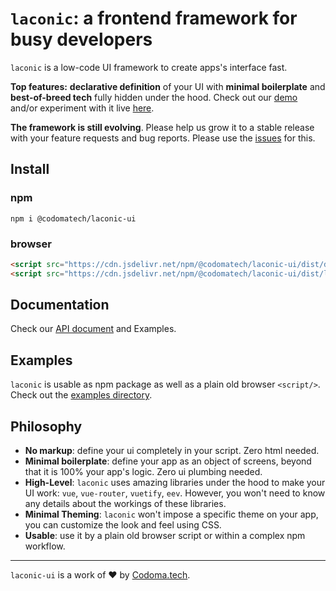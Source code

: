 # `laconic`: a frontend framework for busy developers

`laconic` is a low-code UI framework to create apps's interface fast.

**Top features:**
**declarative definition** of your UI with **minimal boilerplate** and **best-of-breed tech** fully hidden under the hood.
Check out our [demo](https://codomatech.github.io/laconic-ui/examples/browser/) and/or experiment with it live [here](https://codepen.io/codomatech/pen/LYOjdRb).

**The framework is still evolving**. Please help us grow it to a stable release
with your feature requests and bug reports. Please use the [issues](issues) for
this.

## Install

### npm

```shell
npm i @codomatech/laconic-ui
```

### browser

```html
<script src="https://cdn.jsdelivr.net/npm/@codomatech/laconic-ui/dist/deps/laconic-ui.deps.js"></script>
<script src="https://cdn.jsdelivr.net/npm/@codomatech/laconic-ui/dist/laconic-ui.browser.js"></script>
```

## Documentation

Check our [API document](API.md) and Examples.

## Examples

`laconic` is usable as npm package as well as a plain old browser `<script/>`.
Check out the [examples directory](examples).


## Philosophy

- **No markup**: define your ui completely in your script. Zero html needed.
- **Minimal boilerplate**: define your app as an object of screens, beyond that
  it is 100% your app's logic. Zero ui plumbing needed.
- **High-Level**: `laconic` uses amazing libraries under the hood to make your UI work:
  `vue`, `vue-router`, `vuetify`, `eev`. However, you won't need to  know any details about the workings of these libraries.
- **Minimal Theming**: `laconic` won't impose a specific theme on your app, you can
  customize the look and feel using CSS.
- **Usable**: use it by a plain old browser script or within a complex npm workflow.

---
`laconic-ui` is a work of :heart: by [Codoma.tech](https://www.codoma.tech/).
